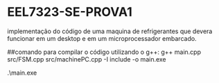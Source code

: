 # EEL7323-SE-PROVA1
implementação do código de uma maquina de refrigerantes que devera funcionar em um desktop e em um microprocessador embarcado.

##comando para compilar o código utilizando o g++:
g++ main.cpp src/FSM.cpp src/machinePC.cpp -I include -o main.exe

.\main.exe
